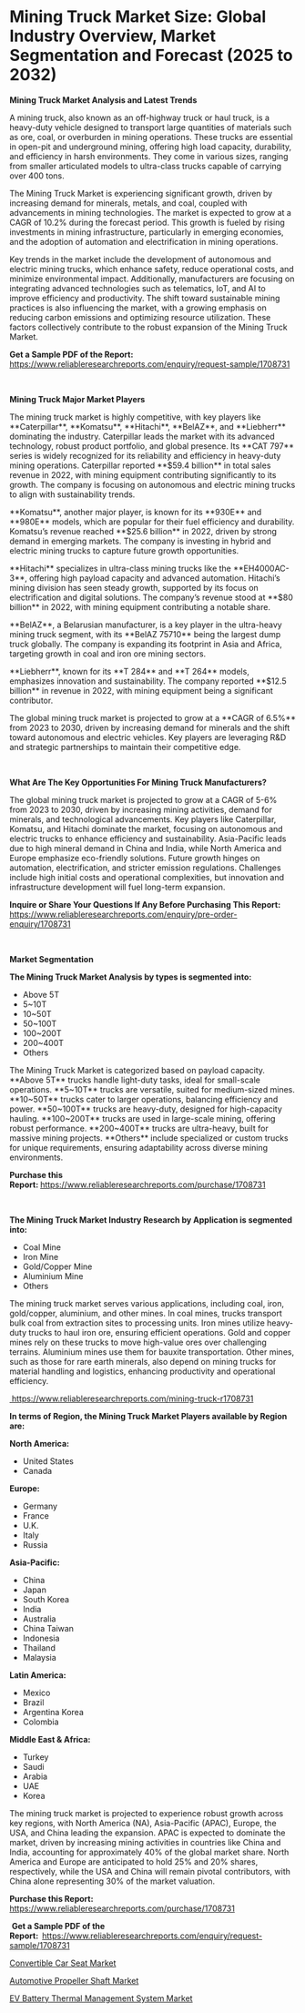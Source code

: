 <p><h1>Mining Truck Market Size: Global Industry Overview, Market Segmentation and Forecast (2025 to 2032)</h1></p><p><strong>Mining Truck Market Analysis and Latest Trends</strong></p>
<p><p>A mining truck, also known as an off-highway truck or haul truck, is a heavy-duty vehicle designed to transport large quantities of materials such as ore, coal, or overburden in mining operations. These trucks are essential in open-pit and underground mining, offering high load capacity, durability, and efficiency in harsh environments. They come in various sizes, ranging from smaller articulated models to ultra-class trucks capable of carrying over 400 tons.</p><p>The Mining Truck Market is experiencing significant growth, driven by increasing demand for minerals, metals, and coal, coupled with advancements in mining technologies. The market is expected to grow at a CAGR of 10.2% during the forecast period. This growth is fueled by rising investments in mining infrastructure, particularly in emerging economies, and the adoption of automation and electrification in mining operations.</p><p>Key trends in the market include the development of autonomous and electric mining trucks, which enhance safety, reduce operational costs, and minimize environmental impact. Additionally, manufacturers are focusing on integrating advanced technologies such as telematics, IoT, and AI to improve efficiency and productivity. The shift toward sustainable mining practices is also influencing the market, with a growing emphasis on reducing carbon emissions and optimizing resource utilization. These factors collectively contribute to the robust expansion of the Mining Truck Market.</p></p>
<p><strong>Get a Sample PDF of the Report:&nbsp;</strong> <a href="https://www.reliableresearchreports.com/enquiry/request-sample/1708731?utm_campaign=8&utm_medium=2&utm_source=Github&utm_content=ia&utm_term=22012025&utm_id=mining-truck">https://www.reliableresearchreports.com/enquiry/request-sample/1708731</a></p>
<p>&nbsp;</p>
<p><strong>Mining Truck Major Market Players</strong></p>
<p><p>The mining truck market is highly competitive, with key players like **Caterpillar**, **Komatsu**, **Hitachi**, **BelAZ**, and **Liebherr** dominating the industry. Caterpillar leads the market with its advanced technology, robust product portfolio, and global presence. Its **CAT 797** series is widely recognized for its reliability and efficiency in heavy-duty mining operations. Caterpillar reported **$59.4 billion** in total sales revenue in 2022, with mining equipment contributing significantly to its growth. The company is focusing on autonomous and electric mining trucks to align with sustainability trends.</p><p>**Komatsu**, another major player, is known for its **930E** and **980E** models, which are popular for their fuel efficiency and durability. Komatsu’s revenue reached **$25.6 billion** in 2022, driven by strong demand in emerging markets. The company is investing in hybrid and electric mining trucks to capture future growth opportunities.</p><p>**Hitachi** specializes in ultra-class mining trucks like the **EH4000AC-3**, offering high payload capacity and advanced automation. Hitachi’s mining division has seen steady growth, supported by its focus on electrification and digital solutions. The company’s revenue stood at **$80 billion** in 2022, with mining equipment contributing a notable share.</p><p>**BelAZ**, a Belarusian manufacturer, is a key player in the ultra-heavy mining truck segment, with its **BelAZ 75710** being the largest dump truck globally. The company is expanding its footprint in Asia and Africa, targeting growth in coal and iron ore mining sectors.</p><p>**Liebherr**, known for its **T 284** and **T 264** models, emphasizes innovation and sustainability. The company reported **$12.5 billion** in revenue in 2022, with mining equipment being a significant contributor.</p><p>The global mining truck market is projected to grow at a **CAGR of 6.5%** from 2023 to 2030, driven by increasing demand for minerals and the shift toward autonomous and electric vehicles. Key players are leveraging R&D and strategic partnerships to maintain their competitive edge.</p></p>
<p>&nbsp;</p>
<p><strong>What Are The Key Opportunities For Mining Truck Manufacturers?</strong></p>
<p><p>The global mining truck market is projected to grow at a CAGR of 5-6% from 2023 to 2030, driven by increasing mining activities, demand for minerals, and technological advancements. Key players like Caterpillar, Komatsu, and Hitachi dominate the market, focusing on autonomous and electric trucks to enhance efficiency and sustainability. Asia-Pacific leads due to high mineral demand in China and India, while North America and Europe emphasize eco-friendly solutions. Future growth hinges on automation, electrification, and stricter emission regulations. Challenges include high initial costs and operational complexities, but innovation and infrastructure development will fuel long-term expansion.</p></p>
<p><strong>Inquire or Share Your Questions If Any Before Purchasing This Report:</strong> <a href="https://www.reliableresearchreports.com/enquiry/pre-order-enquiry/1708731?utm_campaign=8&utm_medium=2&utm_source=Github&utm_content=ia&utm_term=22012025&utm_id=mining-truck">https://www.reliableresearchreports.com/enquiry/pre-order-enquiry/1708731</a></p>
<p>&nbsp;</p>
<p><strong>Market Segmentation</strong></p>
<p><strong>The Mining Truck Market Analysis by types is segmented into:</strong></p>
<p><ul><li>Above 5T</li><li>5~10T</li><li>10~50T</li><li>50~100T</li><li>100~200T</li><li>200~400T</li><li>Others</li></ul></p>
<p><p>The Mining Truck Market is categorized based on payload capacity. **Above 5T** trucks handle light-duty tasks, ideal for small-scale operations. **5~10T** trucks are versatile, suited for medium-sized mines. **10~50T** trucks cater to larger operations, balancing efficiency and power. **50~100T** trucks are heavy-duty, designed for high-capacity hauling. **100~200T** trucks are used in large-scale mining, offering robust performance. **200~400T** trucks are ultra-heavy, built for massive mining projects. **Others** include specialized or custom trucks for unique requirements, ensuring adaptability across diverse mining environments.</p></p>
<p><strong>Purchase this Report:&nbsp;</strong><a href="https://www.reliableresearchreports.com/purchase/1708731?utm_campaign=8&utm_medium=2&utm_source=Github&utm_content=ia&utm_term=22012025&utm_id=mining-truck">https://www.reliableresearchreports.com/purchase/1708731</a></p>
<p>&nbsp;</p>
<p><strong>The Mining Truck Market Industry Research by Application is segmented into:</strong></p>
<p><ul><li>Coal Mine</li><li>Iron Mine</li><li>Gold/Copper Mine</li><li>Aluminium Mine</li><li>Others</li></ul></p>
<p><p>The mining truck market serves various applications, including coal, iron, gold/copper, aluminium, and other mines. In coal mines, trucks transport bulk coal from extraction sites to processing units. Iron mines utilize heavy-duty trucks to haul iron ore, ensuring efficient operations. Gold and copper mines rely on these trucks to move high-value ores over challenging terrains. Aluminium mines use them for bauxite transportation. Other mines, such as those for rare earth minerals, also depend on mining trucks for material handling and logistics, enhancing productivity and operational efficiency.</p></p>
<p><a href="https://www.reliableresearchreports.com/mining-truck-r1708731?utm_campaign=8&utm_medium=2&utm_source=Github&utm_content=ia&utm_term=22012025&utm_id=mining-truck">&nbsp;https://www.reliableresearchreports.com/mining-truck-r1708731</a></p>
<p><strong>In terms of Region, the Mining Truck Market Players available by Region are:</strong></p>
<p>
    <p> <strong> North America: </strong>
        <ul>
            <li>United States</li>
            <li>Canada</li>
        </ul>
        </p> 
    <p> <strong> Europe: </strong>
        <ul>
            <li>Germany</li>
            <li>France</li>
            <li>U.K.</li>
            <li>Italy</li>
            <li>Russia</li>
        </ul>
        </p> 
    <p> <strong> Asia-Pacific: </strong>
        <ul>
            <li>China</li>
            <li>Japan</li>
            <li>South Korea</li>
            <li>India</li>
            <li>Australia</li>
            <li>China Taiwan</li>
            <li>Indonesia</li>
            <li>Thailand</li>
            <li>Malaysia</li>
        </ul>
        </p> 
    <p> <strong> Latin America: </strong>
        <ul>
            <li>Mexico</li>
            <li>Brazil</li>
            <li>Argentina Korea</li>
            <li>Colombia</li>
        </ul>
        </p> 
    <p> <strong> Middle East & Africa: </strong>
        <ul>
            <li>Turkey</li>
            <li>Saudi</li>
            <li>Arabia</li>
            <li>UAE</li>
            <li>Korea</li>
        </ul>
    </p>
    </p>
<p><p>The mining truck market is projected to experience robust growth across key regions, with North America (NA), Asia-Pacific (APAC), Europe, the USA, and China leading the expansion. APAC is expected to dominate the market, driven by increasing mining activities in countries like China and India, accounting for approximately 40% of the global market share. North America and Europe are anticipated to hold 25% and 20% shares, respectively, while the USA and China will remain pivotal contributors, with China alone representing 30% of the market valuation.</p></p>
<p><strong>Purchase this Report: </strong><a href="https://www.reliableresearchreports.com/purchase/1708731?utm_campaign=8&utm_medium=2&utm_source=Github&utm_content=ia&utm_term=22012025&utm_id=mining-truck">https://www.reliableresearchreports.com/purchase/1708731</a></p>
<p>&nbsp;<strong>Get a Sample PDF of the Report:&nbsp;&nbsp;</strong><a href="https://www.reliableresearchreports.com/enquiry/request-sample/1708731?utm_campaign=8&utm_medium=2&utm_source=Github&utm_content=ia&utm_term=22012025&utm_id=mining-truck">https://www.reliableresearchreports.com/enquiry/request-sample/1708731</a></p>
<p><strong></strong></p>
<p><p><a href="https://github.com/wileonie19657/Market-Research-Report-List-1/blob/main/convertible-car-seat-market.md?utm_campaign=8&utm_medium=2&utm_source=Github&utm_content=ia&utm_term=22012025&utm_id=mining-truck">Convertible Car Seat Market</a></p><p><a href="https://github.com/PeterParrish5/Market-Research-Report-List-7/blob/main/automotive-propeller-shaft-market.md?utm_campaign=8&utm_medium=2&utm_source=Github&utm_content=ia&utm_term=22012025&utm_id=mining-truck">Automotive Propeller Shaft Market</a></p><p><a href="https://github.com/lessielawlis/Market-Research-Report-List-1/blob/main/ev-battery-thermal-management-system-market.md?utm_campaign=8&utm_medium=2&utm_source=Github&utm_content=ia&utm_term=22012025&utm_id=mining-truck">EV Battery Thermal Management System Market</a></p></p>